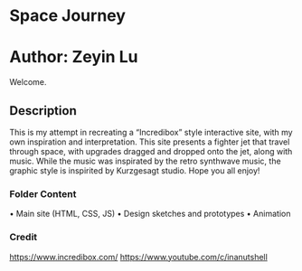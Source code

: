 # Space Journey 
# Author: Zeyin Lu

Welcome.

## Description
This is my attempt in recreating a “Incredibox” style interactive site, with my own inspiration and interpretation. This site presents a fighter jet that travel through space, with upgrades dragged and dropped onto the jet, along with music. While the music was inspirated by the retro synthwave music, the graphic style is inspirited by Kurzgesagt studio. Hope you all enjoy!

### Folder Content
•	Main site (HTML, CSS, JS)
•	Design sketches and prototypes
•	Animation

### Credit
https://www.incredibox.com/
https://www.youtube.com/c/inanutshell



